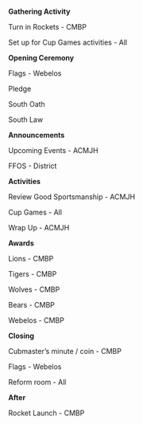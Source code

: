 **Gathering Activity**

Turn in Rockets - CMBP

Set up for Cup Games activities - All

**Opening Ceremony**

Flags - Webelos

Pledge

South Oath

South Law

**Announcements**

Upcoming Events - ACMJH

FFOS - District

**Activities**

Review Good Sportsmanship - ACMJH

Cup Games - All

Wrap Up - ACMJH

**Awards**

Lions - CMBP

Tigers - CMBP

Wolves - CMBP

Bears - CMBP

Webelos - CMBP

**Closing**

Cubmaster’s minute / coin - CMBP

Flags - Webelos

Reform room - All

**After**

Rocket Launch - CMBP